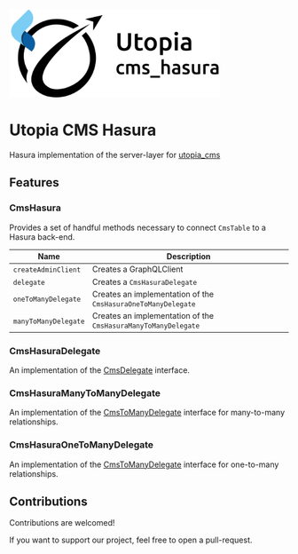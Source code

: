 <img src="https://github.com/Utopia-USS/utopia_cms/raw/master/packages/hasura/cms_hasura.png" width = "380" height = "159"/>

# Utopia CMS Hasura

Hasura implementation of the server-layer for [utopia_cms](https://pub.dev/packages/utopia_cms)

## Features

### CmsHasura

Provides a set of handful methods necessary to connect `CmsTable` to a Hasura back-end.

| Name                 | Description                                                    | 
|----------------------|----------------------------------------------------------------|
| `createAdminClient`  | Creates a GraphQLClient                                        |
| `delegate`           | Creates a `CmsHasuraDelegate`                                  |
| `oneToManyDelegate`  | Creates an implementation of the `CmsHasuraOneToManyDelegate`  |
| `manyToManyDelegate` | Creates an implementation of the `CmsHasuraManyToManyDelegate` |

### CmsHasuraDelegate

An implementation of
the [CmsDelegate](https://pub.dev/documentation/utopia_cms/latest/utopia_cms/CmsDelegate-class.html) interface.

### CmsHasuraManyToManyDelegate

An implementation of
the [CmsToManyDelegate](https://pub.dev/documentation/utopia_cms/latest/utopia_cms/CmsToManyDelegate-class.html)
interface for
many-to-many relationships.

### CmsHasuraOneToManyDelegate

An implementation of
the [CmsToManyDelegate](https://pub.dev/documentation/utopia_cms/latest/utopia_cms/CmsToManyDelegate-class.html)
interface for
one-to-many relationships.

## Contributions

Contributions are welcomed! 

If you want to support our project, feel free to open a pull-request.


